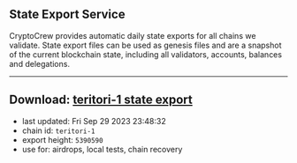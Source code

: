 ## State Export Service
CryptoCrew provides automatic daily state exports for all chains we validate. State export files can be used as genesis files and are a snapshot of the current blockchain state, including all validators, accounts, balances and delegations.

---
**Download: [teritori-1 state export](https://dl.ccvalidators.com/SERVICE/teritori/teritori-1_export_5390590.json)**
---

- last updated: Fri Sep 29 2023 23:48:32
- chain id: `teritori-1`
- export height: `5390590`
- use for: airdrops, local tests, chain recovery
